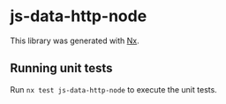 # js-data-http-node

This library was generated with [Nx](https://nx.dev).

## Running unit tests

Run `nx test js-data-http-node` to execute the unit tests.
